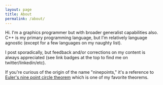 ```yaml
---
layout: page
title: About
permalink: /about/
---
```


Hi. I'm a graphics programmer but with broader generalist capabilities also. C++ is my primary
programming language, but I'm relatively language agnostic (except for a few languages on my naughty list).

I post sporadically, but feedback and/or corrections on my content is always appreciated (see link badges
at the top to find me on twitter/linkedin/etc).

If you're curious of the origin of the name "ninepoints," it's a reference to [Euler's nine point circle theorem](https://en.wikipedia.org/wiki/Nine-point_circle)
which is one of my favorite theorems.
